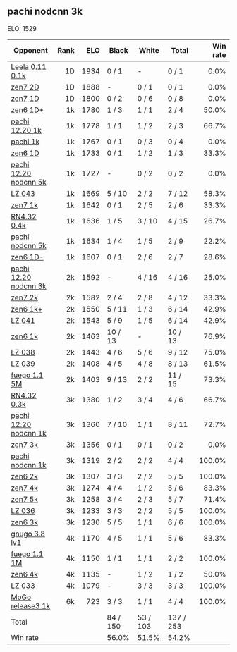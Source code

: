 ## pachi nodcnn 3k ##

ELO: 1529

Opponent | Rank | ELO | Black | White | Total | Win rate
---------|-----:|----:|-------|-------|-------|-------:
[Leela 0.11 0.1k](Leela%200.11%200.1k.md) | 1D | 1934 | 0 / 1 | - | 0 / 1 | 0.0%
[zen7 2D](zen7%202D.md) | 1D | 1888 | - | 0 / 1 | 0 / 1 | 0.0%
[zen7 1D](zen7%201D.md) | 1D | 1800 | 0 / 2 | 0 / 6 | 0 / 8 | 0.0%
[zen6 1D+](zen6%201D+.md) | 1k | 1780 | 1 / 3 | 1 / 1 | 2 / 4 | 50.0%
[pachi 12.20 1k](pachi%2012.20%201k.md) | 1k | 1778 | 1 / 1 | 1 / 2 | 2 / 3 | 66.7%
[pachi 1k](pachi%201k.md) | 1k | 1767 | 0 / 1 | 0 / 3 | 0 / 4 | 0.0%
[zen6 1D](zen6%201D.md) | 1k | 1733 | 0 / 1 | 1 / 2 | 1 / 3 | 33.3%
[pachi 12.20 nodcnn 5k](pachi%2012.20%20nodcnn%205k.md) | 1k | 1727 | - | 0 / 2 | 0 / 2 | 0.0%
[LZ 043](LZ%20043.md) | 1k | 1669 | 5 / 10 | 2 / 2 | 7 / 12 | 58.3%
[zen7 1k](zen7%201k.md) | 1k | 1642 | 0 / 1 | 2 / 5 | 2 / 6 | 33.3%
[RN4.32 0.4k](RN4.32%200.4k.md) | 1k | 1636 | 1 / 5 | 3 / 10 | 4 / 15 | 26.7%
[pachi nodcnn 5k](pachi%20nodcnn%205k.md) | 1k | 1634 | 1 / 4 | 1 / 5 | 2 / 9 | 22.2%
[zen6 1D-](zen6%201D-.md) | 1k | 1607 | 0 / 1 | 2 / 6 | 2 / 7 | 28.6%
[pachi 12.20 nodcnn 3k](pachi%2012.20%20nodcnn%203k.md) | 2k | 1592 | - | 4 / 16 | 4 / 16 | 25.0%
[zen7 2k](zen7%202k.md) | 2k | 1582 | 2 / 4 | 2 / 8 | 4 / 12 | 33.3%
[zen6 1k+](zen6%201k+.md) | 2k | 1550 | 5 / 11 | 1 / 3 | 6 / 14 | 42.9%
[LZ 041](LZ%20041.md) | 2k | 1543 | 5 / 9 | 1 / 5 | 6 / 14 | 42.9%
[zen6 1k](zen6%201k.md) | 2k | 1463 | 10 / 13 | - | 10 / 13 | 76.9%
[LZ 038](LZ%20038.md) | 2k | 1443 | 4 / 6 | 5 / 6 | 9 / 12 | 75.0%
[LZ 039](LZ%20039.md) | 2k | 1408 | 4 / 5 | 4 / 8 | 8 / 13 | 61.5%
[fuego 1.1 5M](fuego%201.1%205M.md) | 2k | 1403 | 9 / 13 | 2 / 2 | 11 / 15 | 73.3%
[RN4.32 0.3k](RN4.32%200.3k.md) | 3k | 1380 | 1 / 2 | 3 / 4 | 4 / 6 | 66.7%
[pachi 12.20 nodcnn 1k](pachi%2012.20%20nodcnn%201k.md) | 3k | 1360 | 7 / 10 | 1 / 1 | 8 / 11 | 72.7%
[zen7 3k](zen7%203k.md) | 3k | 1356 | 0 / 1 | 0 / 1 | 0 / 2 | 0.0%
[pachi nodcnn 1k](pachi%20nodcnn%201k.md) | 3k | 1319 | 2 / 2 | 2 / 2 | 4 / 4 | 100.0%
[zen6 2k](zen6%202k.md) | 3k | 1307 | 3 / 3 | 2 / 2 | 5 / 5 | 100.0%
[zen7 4k](zen7%204k.md) | 3k | 1274 | 4 / 4 | 1 / 2 | 5 / 6 | 83.3%
[zen7 5k](zen7%205k.md) | 3k | 1258 | 3 / 4 | 2 / 3 | 5 / 7 | 71.4%
[LZ 036](LZ%20036.md) | 3k | 1233 | 3 / 3 | 2 / 2 | 5 / 5 | 100.0%
[zen6 3k](zen6%203k.md) | 3k | 1230 | 5 / 5 | 1 / 1 | 6 / 6 | 100.0%
[gnugo 3.8 lv1](gnugo%203.8%20lv1.md) | 4k | 1170 | 4 / 5 | 1 / 1 | 5 / 6 | 83.3%
[fuego 1.1 1M](fuego%201.1%201M.md) | 4k | 1150 | 1 / 1 | 1 / 1 | 2 / 2 | 100.0%
[zen6 4k](zen6%204k.md) | 4k | 1135 | - | 1 / 2 | 1 / 2 | 50.0%
[LZ 033](LZ%20033.md) | 4k | 1079 | - | 3 / 3 | 3 / 3 | 100.0%
[MoGo release3 1k](MoGo%20release3%201k.md) | 6k | 723 | 3 / 3 | 1 / 1 | 4 / 4 | 100.0%
Total | | | 84 / 150 | 53 / 103 | 137 / 253 | 
Win rate| | | 56.0% | 51.5% | 54.2% | 
